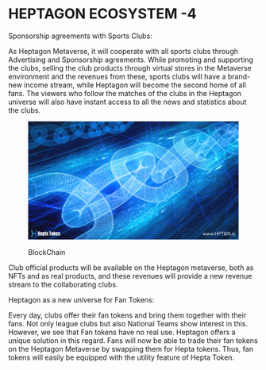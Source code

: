 # HEPTAGON ECOSYSTEM -4

Sponsorship agreements with Sports Clubs:&#x20;

&#x20;     As Heptagon Metaverse, it will cooperate with all sports clubs through Advertising and Sponsorship agreements. While promoting and supporting the clubs, selling the club products through virtual stores in the Metaverse environment and the revenues from these, sports clubs will have a brand-new income stream, while Heptagon will become the second home of all fans. The viewers who follow the matches of the clubs in the Heptagon universe will also have instant access to all the news and statistics about the clubs.

<figure><img src=".gitbook/assets/Hepta Token.png" alt=""><figcaption><p>BlockChain</p></figcaption></figure>

&#x20;  Club official products will be available on the Heptagon metaverse, both as NFTs and as real products, and these revenues will provide a new revenue stream to the collaborating clubs.

Heptagon as a new universe for Fan Tokens:&#x20;

&#x20;   Every day, clubs offer their fan tokens and bring them together with their fans. Not only league clubs but also National Teams show interest in this. However, we see that Fan tokens have no real use. Heptagon offers a unique solution in this regard. Fans will now be able to trade their fan tokens on the Heptagon Metaverse by swapping them for Hepta tokens. Thus, fan tokens will easily be equipped with the utility feature of Hepta Token.



